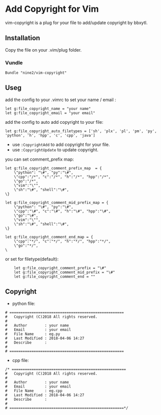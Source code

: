 # Add Copyright for Vim

vim-copyright is a plug for your file to add/update copyright by bbxytl.

## Installation

Copy the file on your .vim/plug folder.

### Vundle

```
Bundle "nine2/vim-copyright"
```

## Useg

add the config to your .vimrc to set your name / email :

```
let g:file_copyright_name = "your name"
let g:file_copyright_email = "your email"
```

add the config to auto add copyright to your file:

```
let g:file_copyright_auto_filetypes = ['sh', 'plx', 'pl', 'pm', 'py', 'python', 'h', 'hpp', 'c', 'cpp', 'java']
```

- use `:CopyrightAdd` to add copyright for your file.
- use `:CopyrightUpdate` to update copyright.

you can set comment_prefix map:

```
let g:file_copyright_comment_prefix_map  = {
    \"python": "\#", "py":"\#",
    \"cpp":"/*", "c":"/*", "h":"/*", "hpp":"/*",
    \"go":"/*",
    \"vim":"\"",
    \"sh":"\#", "shell":"\#",
\}

let g:file_copyright_comment_mid_prefix_map = {
    \"python": "\#", "py":"\#",
    \"cpp":"\#", "c":"\#", "h":"\#", "hpp":"\#",
    \"go":"\#",
    \"vim":"\"",
    \"sh":"\#", "shell":"\#",
\}

let g:file_copyright_comment_end_map = {
    \"cpp":"*/", "c":"*/", "h":"*/", "hpp":"*/",
    \"go":"*/",
\
```

or set for filetype(default):

```
    let g:file_copyright_comment_prefix = "\#"
    let g:file_copyright_comment_mid_prefix = "\#"
    let g:file_copyright_comment_end = ""
```


## Copyright

- python file:

```
# ====================================================
#   Copyright (C)2018 All rights reserved.
#
#   Author        : your name
#   Email         : your email
#   File Name     : eg.py
#   Last Modified : 2018-04-06 14:27
#   Describe      :
#
# ====================================================
```

- cpp file:

```
/* ====================================================
#   Copyright (C)2018 All rights reserved.
#
#   Author        : your name
#   Email         : your email
#   File Name     : eg.cpp
#   Last Modified : 2018-04-06 14:27
#   Describe      :
#
# ====================================================*/
```

